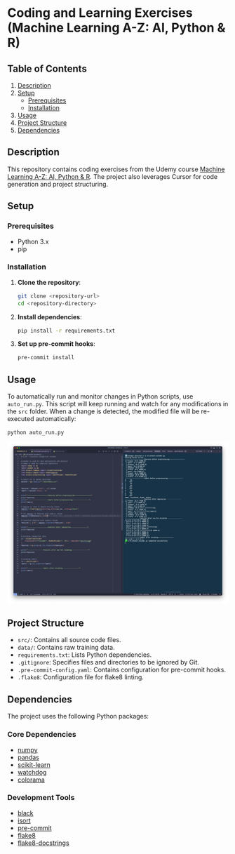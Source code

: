 # Coding and Learning Exercises (Machine Learning A-Z: AI, Python & R)

## Table of Contents
1. [Description](#description)
2. [Setup](#setup)
   - [Prerequisites](#prerequisites)
   - [Installation](#installation)
3. [Usage](#usage)
4. [Project Structure](#project-structure)
5. [Dependencies](#dependencies)

## Description

This repository contains coding exercises from the Udemy course [Machine Learning A-Z: AI, Python & R](https://www.udemy.com/course/machinelearning). The project also leverages Cursor for code generation and project structuring.

## Setup

### Prerequisites

- Python 3.x
- pip

### Installation

1. **Clone the repository**:
   ```bash
   git clone <repository-url>
   cd <repository-directory>
   ```

2. **Install dependencies**:
   ```bash
   pip install -r requirements.txt
   ```

3. **Set up pre-commit hooks**:
   ```bash
   pre-commit install
   ```

## Usage

To automatically run and monitor changes in Python scripts, use `auto_run.py`. This script will keep running and watch for any modifications in the `src` folder. When a change is detected, the modified file will be re-executed automatically:
   ```bash
   python auto_run.py
   ```

![Auto Run Script](docs/auto-run.png)


## Project Structure

- `src/`: Contains all source code files.
- `data/`: Contains raw training data.
- `requirements.txt`: Lists Python dependencies.
- `.gitignore`: Specifies files and directories to be ignored by Git.
- `.pre-commit-config.yaml`: Contains configuration for pre-commit hooks.
- `.flake8`: Configuration file for flake8 linting.

## Dependencies

The project uses the following Python packages:

### Core Dependencies
- [numpy](https://github.com/numpy/numpy)
- [pandas](https://github.com/pandas-dev/pandas)
- [scikit-learn](https://github.com/scikit-learn/scikit-learn)
- [watchdog](https://github.com/gorakhargosh/watchdog)
- [colorama](https://github.com/tartley/colorama)

### Development Tools
- [black](https://github.com/psf/black)
- [isort](https://github.com/PyCQA/isort)
- [pre-commit](https://github.com/pre-commit/pre-commit)
- [flake8](https://github.com/PyCQA/flake8)
- [flake8-docstrings](https://github.com/PyCQA/flake8-docstrings)
